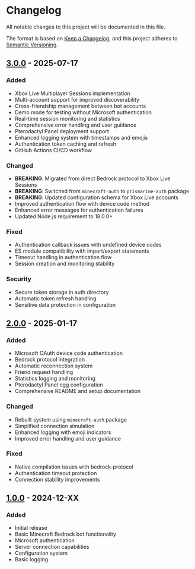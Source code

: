 # Changelog

All notable changes to this project will be documented in this file.

The format is based on [Keep a Changelog](https://keepachangelog.com/en/1.0.0/),
and this project adheres to [Semantic Versioning](https://semver.org/spec/v2.0.0.html).

## [3.0.0] - 2025-07-17

### Added
- Xbox Live Multiplayer Sessions implementation
- Multi-account support for improved discoverability
- Cross-friendship management between bot accounts
- Demo mode for testing without Microsoft authentication
- Real-time session monitoring and statistics
- Comprehensive error handling and user guidance
- Pterodactyl Panel deployment support
- Enhanced logging system with timestamps and emojis
- Authentication token caching and refresh
- GitHub Actions CI/CD workflow

### Changed
- **BREAKING**: Migrated from direct Bedrock protocol to Xbox Live Sessions
- **BREAKING**: Switched from `minecraft-auth` to `prismarine-auth` package
- **BREAKING**: Updated configuration schema for Xbox Live accounts
- Improved authentication flow with device code method
- Enhanced error messages for authentication failures
- Updated Node.js requirement to 18.0.0+

### Fixed
- Authentication callback issues with undefined device codes
- ES module compatibility with import/export statements
- Timeout handling in authentication flow
- Session creation and monitoring stability

### Security
- Secure token storage in auth directory
- Automatic token refresh handling
- Sensitive data protection in configuration

## [2.0.0] - 2025-01-17

### Added
- Microsoft OAuth device code authentication
- Bedrock protocol integration
- Automatic reconnection system
- Friend request handling
- Statistics logging and monitoring
- Pterodactyl Panel egg configuration
- Comprehensive README and setup documentation

### Changed
- Rebuilt system using `minecraft-auth` package
- Simplified connection simulation
- Enhanced logging with emoji indicators
- Improved error handling and user guidance

### Fixed
- Native compilation issues with bedrock-protocol
- Authentication timeout protection
- Connection stability improvements

## [1.0.0] - 2024-12-XX

### Added
- Initial release
- Basic Minecraft Bedrock bot functionality
- Microsoft authentication
- Server connection capabilities
- Configuration system
- Basic logging

[3.0.0]: https://github.com/yourusername/friendconnect-bot/compare/v2.0.0...v3.0.0
[2.0.0]: https://github.com/yourusername/friendconnect-bot/compare/v1.0.0...v2.0.0
[1.0.0]: https://github.com/yourusername/friendconnect-bot/releases/tag/v1.0.0